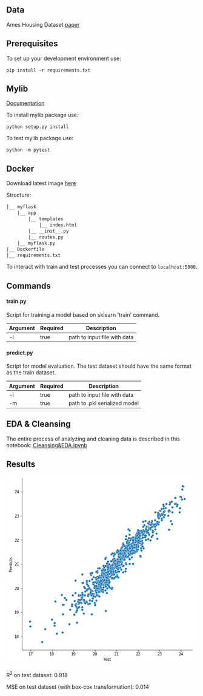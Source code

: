 ## Data
Ames Housing Dataset [paper](http://jse.amstat.org/v19n3/decock/AmesHousing.txt)


## Prerequisites

To set up your development environment use:
```
pip install -r requirements.txt
```

## Mylib

[Documentation](https://se_ml_course.gitlab.io/2021/sotnikov.ad)

To install mylib package use:
```
python setup.py install
```

To test mylib package use:
```
python -m pytest
```


## Docker

Download latest image [here](https://gitlab.com/se_ml_course/2021/sotnikov.ad/container_registry/1842906)

Structure:
```
|__ myflask
    |__ app
        |__ templates
            |__ index.html
        |__ __init__.py
        |__ routes.py
    |__ myflask.py
|__ Dockerfile
|__ requirements.txt
```

To interact with train and test processes you can connect to ```localhost:5000```.

## Commands

#### train.py

Script for training a model based on sklearn 'train' command.

| Argument | Required | Description                                      |
|:---------|:---------|--------------------------------------------------|
| -i       | true     | path to input file with data                     |


#### predict.py

Script for model evaluation. The test dataset should have the same format as the train dataset.

| Argument | Required | Description                                      |
|:---------|:---------|--------------------------------------------------|
| -i       | true     | path to input file with data                     |
| -m       | true     | path to .pkl serialized model                    |


## EDA & Cleansing

The entire process of analyzing and cleaning data is described in this notebook: [Cleansing&EDA.ipynb](https://gitlab.com/se_ml_course/2021/sotnikov.ad/-/blob/develop/notebooks/Cleansing&EDA.ipynb)


## Results

![alt text](notebooks/test_pairplot.png "Описание будет тут")

R<sup>2</sup> on test dataset: 0.918

MSE on test dataset (with box-cox transformation): 0.014

